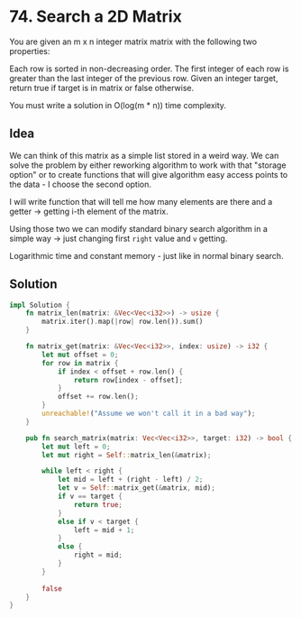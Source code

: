 # 74. Search a 2D Matrix

You are given an m x n integer matrix matrix with the following two properties:

Each row is sorted in non-decreasing order.
The first integer of each row is greater than the last integer of the previous row.
Given an integer target, return true if target is in matrix or false otherwise.

You must write a solution in O(log(m * n)) time complexity.

## Idea

We can think of this matrix as a simple list stored in a weird way. We can solve the problem by either reworking algorithm to work with that "storage option" or to create functions that will give algorithm easy access points to the data - I choose the second option.

I will write function that will tell me how many elements are there and a getter -> getting i-th element of the matrix.

Using those two we can modify standard binary search algorithm in a simple way -> just changing first `right` value and `v` getting.

Logarithmic time and constant memory - just like in normal binary search.

## Solution

```rust
impl Solution {
    fn matrix_len(matrix: &Vec<Vec<i32>>) -> usize {
        matrix.iter().map(|row| row.len()).sum()
    }

    fn matrix_get(matrix: &Vec<Vec<i32>>, index: usize) -> i32 {
        let mut offset = 0;
        for row in matrix {
            if index < offset + row.len() {
                return row[index - offset];
            }
            offset += row.len();
        }
        unreachable!("Assume we won't call it in a bad way");
    }

    pub fn search_matrix(matrix: Vec<Vec<i32>>, target: i32) -> bool {
        let mut left = 0;
        let mut right = Self::matrix_len(&matrix);

        while left < right {
            let mid = left + (right - left) / 2;
            let v = Self::matrix_get(&matrix, mid);
            if v == target {
                return true;
            }
            else if v < target {
                left = mid + 1;
            }
            else {
                right = mid;
            }
        }
        
        false
    }
}
```